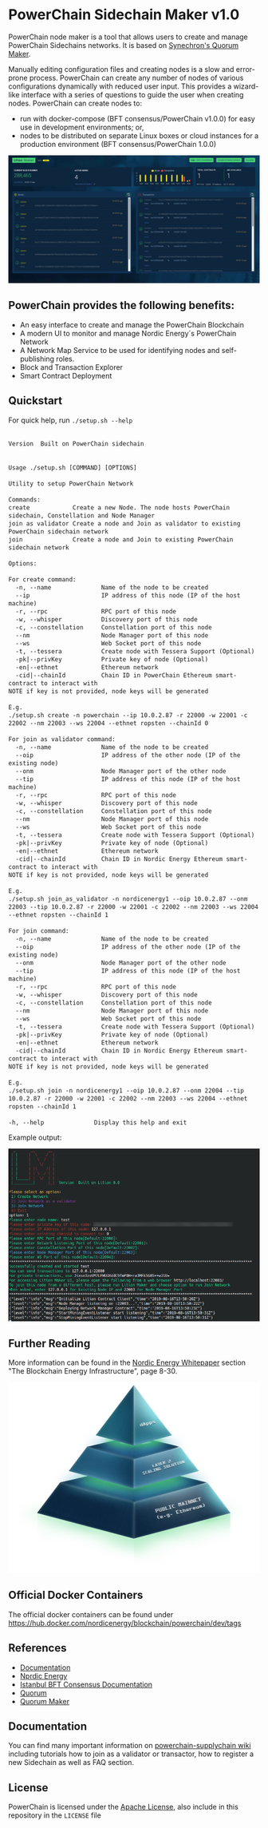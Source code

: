 # PowerChain Sidechain Maker v1.0

PowerChain node maker is a tool that allows users to create and manage PowerChain Sidechains networks. It is based on [Synechron's Quorum Maker](https://github.com/synechron-finlabs/quorum-maker).

Manually editing configuration files and creating nodes is a slow and error-prone process. PowerChain can create any number of nodes of various configurations dynamically with reduced user input. This provides a wizard-like interface with a series of questions to guide the user when creating nodes. PowerChain can create nodes to:

- run with docker-compose (BFT consensus/PowerChain v1.0.0) for easy use in development environments; or,
- nodes to be distributed on separate Linux boxes or cloud instances for a production environment (BFT consensus/PowerChain 1.0.0)

![PowerChain](img/screenshot1.png)


## PowerChain provides the following benefits:

- An easy interface to create and manage the PowerChain Blockchain
- A modern UI to monitor and manage Nordic Energy´s PowerChain Network
- A Network Map Service to be used for identifying nodes and self-publishing roles.  
- Block and Transaction Explorer
- Smart Contract Deployment

## Quickstart

For quick help, run `./setup.sh --help` 

```

Version  Built on PowerChain sidechain


Usage ./setup.sh [COMMAND] [OPTIONS]

Utility to setup PowerChain Network

Commands:
create            Create a new Node. The node hosts PowerChain sidechain, Constellation and Node Manager
join as validator Create a node and Join as validator to existing PowerChain sidechain network
join              Create a node and Join to existing PowerChain sidechain network

Options:

For create command:
  -n, --name              Name of the node to be created
  --ip                    IP address of this node (IP of the host machine)
  -r, --rpc               RPC port of this node
  -w, --whisper           Discovery port of this node
  -c, --constellation     Constellation port of this node
  --nm                    Node Manager port of this node
  --ws                    Web Socket port of this node
  -t, --tessera           Create node with Tessera Support (Optional)
  -pk|--privKey           Private key of node (Optional)
  -en|--ethnet            Ethereum network
  -cid|--chainId          Chain ID in PowerChain Ethereum smart-contract to interact with
NOTE if key is not provided, node keys will be generated

E.g.
./setup.sh create -n powerchain --ip 10.0.2.87 -r 22000 -w 22001 -c 22002 --nm 22003 --ws 22004 --ethnet ropsten --chainId 0

For join as validator command:
  -n, --name              Name of the node to be created
  --oip                   IP address of the other node (IP of the existing node)
  --onm                   Node Manager port of the other node
  --tip                   IP address of this node (IP of the host machine)
  -r, --rpc               RPC port of this node
  -w, --whisper           Discovery port of this node
  -c, --constellation     Constellation port of this node
  --nm                    Node Manager port of this node
  --ws                    Web Socket port of this node
  -t, --tessera           Create node with Tessera Support (Optional)
  -pk|--privKey           Private key of node (Optional)
  -en|--ethnet            Ethereum network
  -cid|--chainId          Chain ID in Nordic Energy Ethereum smart-contract to interact with
NOTE if key is not provided, node keys will be generated

E.g.
./setup.sh join_as_validator -n nordicenergy1 --oip 10.0.2.87 --onm 22003 --tip 10.0.2.87 -r 22000 -w 22001 -c 22002 --nm 22003 --ws 22004 --ethnet ropsten --chainId 1

For join command:
  -n, --name              Name of the node to be created
  --oip                   IP address of the other node (IP of the existing node)
  --onm                   Node Manager port of the other node
  --tip                   IP address of this node (IP of the host machine)
  -r, --rpc               RPC port of this node
  -w, --whisper           Discovery port of this node
  -c, --constellation     Constellation port of this node
  --nm                    Node Manager port of this node
  --ws                    Web Socket port of this node
  -t, --tessera           Create node with Tessera Support (Optional)
  -pk|--privKey           Private key of node (Optional)
  -en|--ethnet            Ethereum network
  -cid|--chainId          Chain ID in Nordic Energy Ethereum smart-contract to interact with
NOTE if key is not provided, node keys will be generated

E.g.
./setup.sh join -n nordicenergy1 --oip 10.0.2.87 --onm 22004 --tip 10.0.2.87 -r 22000 -w 22001 -c 22002 --nm 22003 --ws 22004 --ethnet ropsten --chainId 1

-h, --help              Display this help and exit
```

Example output:

![PowerChain sidehain 0](img/screenshot2.png)


## Further Reading
More information can be found in the [Nordic Energy Whitepaper](https://www.nordicenergy.io/docs/Nordic_Energy_Whitepaper_V1.0.0_public.pdf) section "The Blockchain Energy Infrastructure", page 8-30.

![Nordic Energy Pyramid](img/pyramid.png)

## Official Docker Containers

The official docker containers can be found under https://hub.docker.com/nordicenergy/blockchain/powerchain/dev/tags

## References 
* [Documentation](https://gitlab.com/nordicenergy/powerchain-supply-chain/wikis/home)
* [Nprdic Energy](https://gitlab.com/nordicenergy/powerchain)
* [Istanbul BFT Consensus Documentation](https://github.com/ethereum/EIPs/issues/650)
* [Quorum](https://github.com/jpmorganchase/quorum)
* [Quorum Maker](https://github.com/synechron-finlabs/quorum-maker)

## Documentation

You can find many important information on [powerchain-supplychain wiki](https://gitlab.com/nordicenergy/powerchain-supplychain/wikis/home) including tutorials how to join as a validator or transactor, 
how to register a new Sidechain as well as FAQ section.

## License
PowerChain is licensed under the [Apache License](LICENSE), also include in this repository in the `LICENSE` file
